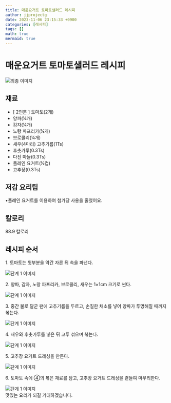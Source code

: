 ```yaml
---
title: 매운요거트 토마토샐러드 레시피
author: jjprojectg
date: 2023-11-06 23:15:33 +0900
categories: [레시피]
tags: []
math: true
mermaid: true
---
```

<meta name="og:type" content="website" />
<meta charset="UTF-8">
<div class="header">
<h1>매운요거트 토마토샐러드 레시피</h1>
</div>

<div class="container my-4">
<div class="row">
<div class="col-12 col-md-6">
<div class="recipe-image">
<img src="https://www.foodsafetykorea.go.kr/common/ecmFileView.do?ecm_file_no=1NxSkgr9nNW" class="step-image" alt="최종 이미지">
</div>
</div>
<div class="col-12 col-md-6">
<div class="ingredients">
<h2>재료</h2>
<ul class='card'>
<li> [ 2인분 ] 토마토(2개) </li>
<li>  양파(¼개) </li>
<li>  감자(¼개) </li>
<li>  노랑 파프리카(¼개) </li>
<li>  브로콜리(¼개) </li>
<li>  새우(4마리) 고추기름(1Ts) </li>
<li>  후춧가루(0.3Ts) </li>
<li>  다진 마늘(0.3Ts) </li>
<li>  플레인 요거트(½컵) </li>
<li>  고추장(0.3Ts) </li>

</ul>
</div>
</div>
<div class="col-12 col-md-6">
<div class="ingredients">
<h2>저감 요리팁</h2>
<div class='card'> 
<p >
•플레인 요거트를 이용하여 첨가당 사용을 줄였어요.
</p>
</div>
</div>
<div class="ingredients">
<h2>칼로리</h2>
<div class='card'> 
<p>
88.9 칼로리
</p>
</div>
</div>
</div>
</div>

<h2 class="my-4">레시피 순서</h2>
<div class="card recipe-card">
<div class="card-body recipe-stesp">
<p class="card-text step-description">1. 토마토는 윗부분을 약간 자른 뒤 속을 파낸다.</p>
<img src="https://www.foodsafetykorea.go.kr/common/ecmFileView.do?ecm_file_no=1NxSkgr9sTx" alt="단계 1 이미지" class="step-image">
</div>
</div>

<div class="card recipe-card">
<div class="card-body recipe-stesp">
<p class="card-text step-description">2. 양파, 감자, 노랑 파프리카, 브로콜리, 새우는 1×1cm 크기로 썬다.</p>
<img src="https://www.foodsafetykorea.go.kr/common/ecmFileView.do?ecm_file_no=1NxSkgr9sVf" alt="단계 1 이미지" class="step-image">
</div>
</div>

<div class="card recipe-card">
<div class="card-body recipe-stesp">
<p class="card-text step-description">3. 중간 불로 달군 팬에 고추기름을 두르고, 손질한 채소를 넣어 양파가 투명해질 때까지 볶는다.</p>
<img src="https://www.foodsafetykorea.go.kr/common/ecmFileView.do?ecm_file_no=1NxSkgr9sYb" alt="단계 1 이미지" class="step-image">
</div>
</div>

<div class="card recipe-card">
<div class="card-body recipe-stesp">
<p class="card-text step-description">4. 새우와 후춧가루를 넣은 뒤 고루 섞으며 볶는다.</p>
<img src="https://www.foodsafetykorea.go.kr/common/ecmFileView.do?ecm_file_no=1NxSkgr9sa8" alt="단계 1 이미지" class="step-image">
</div>
</div>

<div class="card recipe-card">
<div class="card-body recipe-stesp">
<p class="card-text step-description">5. 고추장 요거트 드레싱을 만든다.</p>
<img src="https://www.foodsafetykorea.go.kr/common/ecmFileView.do?ecm_file_no=1NxSkgr9seb" alt="단계 1 이미지" class="step-image">
</div>
</div>

<div class="card recipe-card">
<div class="card-body recipe-stesp">
<p class="card-text step-description">6. 토마토 속에 ④의 볶은 재료를 담고, 고추장 요거트 드레싱을 곁들여 마무리한다.</p>
<img src="https://www.foodsafetykorea.go.kr/common/ecmFileView.do?ecm_file_no=1NxSkgr9sgw" alt="단계 1 이미지" class="step-image">
</div>
</div>


</div>
맛있는 요리가 되길 기대하겠습니다.
